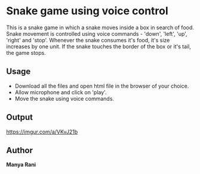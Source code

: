 # Snake game using voice control
This is a snake game in which a snake moves inside a box in search of food. Snake movement is controlled using voice commands - 'down', 'left', 'up', 'right' and 'stop'.
Whenever the snake consumes it's food, it's size increases by one unit.
If the snake touches the border of the box or it's tail, the game stops.

## **Usage**
* Download all the files and open html file in the browser of your choice.
* Allow microphone and click on 'play'.
* Move the snake using voice commands.

## **Output**

https://imgur.com/a/VKvJ21b


## **Author**
**Manya Rani**
